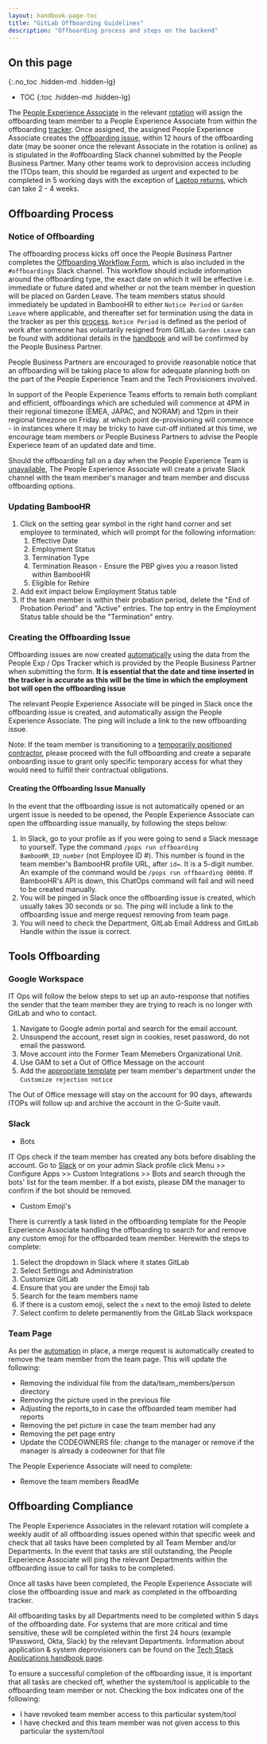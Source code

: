 ```yaml
---
layout: handbook-page-toc
title: "GitLab Offboarding Guidelines"
description: "Offboarding process and steps on the backend"
---
```


## On this page
{:.no_toc .hidden-md .hidden-lg}

- TOC
{:toc .hidden-md .hidden-lg}

The [People Experience Associate](/job-families/people-ops/people-experience-associate/) in the relevant [rotation](/handbook/people-group/people-experience-team/#weeklyrotation) will assign the offboarding team member to a People Experience Associate from within the offboarding [tracker](https://docs.google.com/spreadsheets/d/1Z45eOZ2rCRIKgGae3eOKQ8lhIbAPikSs5gLz3V8Kh9U/edit?ts=5e7a2c42#gid=989170380). Once assigned, the assigned People Experience Associate creates the [offboarding issue](https://gitlab.com/gitlab-com/people-group/employment/-/blob/master/.gitlab/issue_templates/offboarding.md), within 12 hours of the offboarding date (may be sooner once the relevant Associate in the rotation is online) as is stipulated in the #offboarding Slack channel submitted by the People Business Partner. Many other teams work to deprovision access including the ITOps team, this should be regarded as urgent and expected to be completed in 5 working days with the exception of [Laptop returns](/handbook/business-ops/team-member-enablement/onboarding-access-requests/#returning-oldoffboarded-laptops), which can take 2 - 4 weeks.

## Offboarding Process

### Notice of Offboarding

The offboarding process kicks off once the People Business Partner completes the [Offboarding Workflow Form](https://docs.google.com/forms/d/e/1FAIpQLScBBnV7bKKVkqfTk9Aq9sfSB_r85SKTxt0_mC6RhbRwU3DtSA/viewform), which is also included in the `#offboardings` Slack channel. This workflow should include information around the offboarding type, the exact date on which it will be effective i.e. immediate or future dated and whether or not the team member in question will be placed on Garden Leave.  The team members status should immediately be updated in BambooHR to either `Notice Period` or `Garden Leave` where applicable, and thereafter set for termination using the data in the tracker as per this [process](https://about.gitlab.com/handbook/people-group/offboarding/offboarding_guidelines/#updating-bamboohr). `Notice Period` is defined as the period of work after someone has voluntarily resigned from GitLab. `Garden Leave` can be found with additional details in the [handbook](https://about.gitlab.com/handbook/people-group/offboarding/#leave-of-absence-or-garden-leave) and will be confirmed by the People Business Partner.

People Business Partners are encouraged to provide reasonable notice that an offboarding will be taking place to allow for adequate planning both on the part of the People Experience Team and the Tech Provisioners involved.

In support of the People Experience Teams efforts to remain both compliant and efficient, offboardings which are scheduled will commence at 4PM in their regional timezone (EMEA, JAPAC, and NORAM) and 12pm in their regional timezone on Friday. at which point de-provisioning will commence - in instances where it may be tricky to have cut-off initiated at this time, we encourage team members or People Business Partners to advise the People Experiece team of an updated date and time.

Should the offboarding fall on a day when the People Experience Team is [unavailable](https://about.gitlab.com/handbook/people-group/people-experience-team/), The People Experience Associate will create a private Slack channel with the team member's manager and team member and discuss offboarding options. 

### Updating BambooHR
1. Click on the setting gear symbol in the right hand corner and set employee to terminated, which will prompt for the following information:
   1. Effective Date
   1. Employment Status
   1. Termination Type
   1. Termination Reason - Ensure the PBP gives you a reason listed within BambooHR
   1. Eligible for Rehire
1. Add exit impact below Employment Status table
1. If the team member is within their probation period, delete the "End of Probation Period" and "Active" entries. The top entry in the Employment Status table should be the "Termination" entry.

### Creating the Offboarding Issue

Offboarding issues are now created [automatically](https://about.gitlab.com/handbook/people-group/engineering/offboarding/#scheduled-offboarding-issue-creation) using the data from the People Exp / Ops Tracker which is provided by the People Business Partner when submitting the form. **It is essential that the date and time inserted in the tracker is accurate as this will be the time in which the employment bot will open the offboarding issue**

The relevant People Experience Associate will be pinged in Slack once the offboarding issue is created, and automatically assign the People Experience Associate. The ping will include a link to the new offboarding issue.

Note: If the team member is transitioning to a [temporarily positioned contractor](/handbook/people-group/general-onboarding/consultants/), please proceed with the full offboarding and create a separate onboarding issue to grant only specific temporary access for what they would need to fulfill their contractual obligations.

#### Creating the Offboarding Issue Manually

In the event that the offboarding issue is not automatically opened or an urgent issue is needed to be opened, the People Experience Associate can open the offboarding issue manually, by following the steps below:

1. In Slack, go to your profile as if you were going to send a Slack message to yourself. Type the command `/pops run offboarding BambooHR_ID_number` (not Employee ID #). This number is found in the team member's BambooHR profile URL, after `id=`. It is a 5-digit number. An example of the command would be `/pops run offboarding 00000`. If BambooHR's API is down, this ChatOps command will fail and will need to be created manually.
1. You will be pinged in Slack once the offboarding issue is created, which usually takes 30 seconds or so. The ping will include a link to the offboarding issue and merge request removing from team page.
1. You will need to check the Department, GitLab Email Address and GitLab Handle within the issue is correct.

## Tools Offboarding

### Google Workspace

IT Ops will follow the below steps to set up an auto-response that notifies the sender that the team member they are trying to reach is no longer with GitLab and who to contact.

   1. Navigate to Google admin portal and search for the email account.
   1. Unsuspend the account, reset sign in cookies, reset password, do not email the password. 
   1. Move account into the Former Team Memebers Organizational Unit. 
   1. Use GAM to set a Out of Office Message on the account
   1. Add the [appropriate template](https://gitlab.com/gitlab-com/people-group/people-operations/employment-templates/-/blob/master/email_templates/offboarding_rejection.md) per team member's department under the `Customize rejection notice`

The Out of Office message will stay on the account for 90 days, aftewards ITOPs will follow up and archive the account in the G-Suite vault.

### Slack

- Bots

IT Ops check if the team member has created any bots before disabling the account. Go to [Slack](https://gitlab.slack.com/apps/manage) or on your admin Slack profile click Menu >> Configure Apps >> Custom Integrations >> Bots and search through the bots' list for the team member.
If a bot exists, please DM the manager to confirm if the bot should be removed.

- Custom Emoji's

There is currently a task listed in the offboarding template for the People Experience Associate handling the offboarding to search for and remove any custom emoji for the offboarded team member. Herewith the steps to complete:

1. Select the dropdown in Slack where it states GitLab
1. Select Settings and Administration
1. Customize GitLab
1. Ensure that you are under the Emoji tab
1. Search for the team members name 
1. If there is a custom emoji, select the `x` next to the emoji listed to delete
1. Select confirm to delete permanently from the GitLab Slack workspace

### Team Page

As per the [automation](https://about.gitlab.com/handbook/people-group/engineering/offboarding/#offboarding-merge-request) in place, a merge request is automatically created to remove the team member from the team page. This will update the following:

- Removing the individual file from the data/team_members/person directory
- Removing the picture used in the previous file
- Adjusting the reports_to in case the offboarded team member had reports
- Removing the pet picture in case the team member had any
- Removing the pet page entry
- Update the CODEOWNERS file: change to the manager or remove if the manager is already a codeowner for that file

The People Experience Associate will need to complete:

- Remove the team members ReadMe

## Offboarding Compliance

The People Experience Associates in the relevant rotation will complete a weekly audit of all offboarding issues opened within that specific week and check that all tasks have been completed by all Team Member and/or Departments. In the event that tasks are still outstanding, the People Experience Associate will ping the relevant Departments within the offboarding issue to call for tasks to be completed.

Once all tasks have been completed, the People Experience Associate will close the offboarding issue and mark as completed in the offboarding tracker.

All offboarding tasks by all Departments need to be completed within 5 days of the offboarding date. For systems that are more critical and time sensitive, these will be completed within the first 24 hours (example 1Password, Okta, Slack) by the relevant Departments. Information about application & system deprovisioners can be found on the [Tech Stack Applications handbook page](/handbook/business-ops/tech-stack-applications/).

To ensure a successful completion of the offboarding issue, it is important that all tasks are checked off, whether the system/tool is applicable to the offboarding team member or not. Checking the box indicates one of the following:

- I have revoked team member access to this particular system/tool
- I have checked and this team member was not given access to this particular the system/tool
